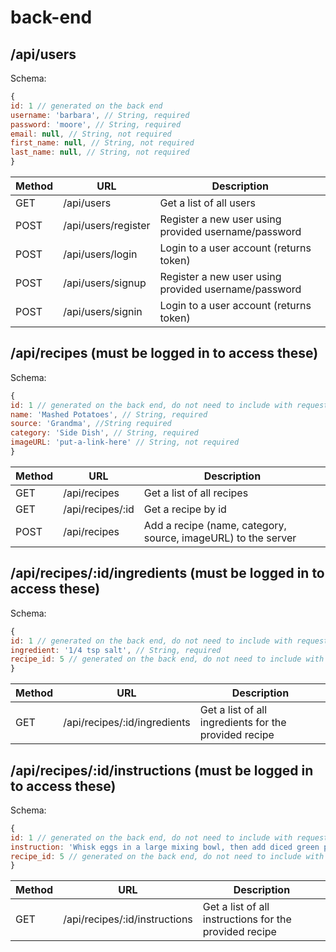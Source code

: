 # back-end

## /api/users

Schema:

```js
{
id: 1 // generated on the back end
username: 'barbara', // String, required
password: 'moore', // String, required
email: null, // String, not required
first_name: null, // String, not required
last_name: null, // String, not required
}
```

| Method | URL                 | Description                                          |
| ------ | ------------------- | ---------------------------------------------------- |
| GET    | /api/users          | Get a list of all users                              |
| POST   | /api/users/register | Register a new user using provided username/password |
| POST   | /api/users/login    | Login to a user account (returns token)              |
| POST   | /api/users/signup   | Register a new user using provided username/password |
| POST   | /api/users/signin   | Login to a user account (returns token)              |

## /api/recipes (must be logged in to access these)

Schema:

```js
{
id: 1 // generated on the back end, do not need to include with request
name: 'Mashed Potatoes', // String, required
source: 'Grandma', //String required
category: 'Side Dish', // String, required
imageURL: 'put-a-link-here' // String, not required
}
```

| Method | URL              | Description                                                   |
| ------ | ---------------- | ------------------------------------------------------------- |
| GET    | /api/recipes     | Get a list of all recipes                                     |
| GET    | /api/recipes/:id | Get a recipe by id                                            |
| POST   | /api/recipes     | Add a recipe (name, category, source, imageURL) to the server |

## /api/recipes/:id/ingredients (must be logged in to access these)

Schema:

```js
{
id: 1 // generated on the back end, do not need to include with request
ingredient: '1/4 tsp salt', // String, required
recipe_id: 5 // generated on the back end, do not need to include with request
}
```

| Method | URL                          | Description                                           |
| ------ | ---------------------------- | ----------------------------------------------------- |
| GET    | /api/recipes/:id/ingredients | Get a list of all ingredients for the provided recipe |

## /api/recipes/:id/instructions (must be logged in to access these)

Schema:

```js
{
id: 1 // generated on the back end, do not need to include with request
instruction: 'Whisk eggs in a large mixing bowl, then add diced green peppers.', // String, required
recipe_id: 5 // generated on the back end, do not need to include with request
}
```

| Method | URL                           | Description                                            |
| ------ | ----------------------------- | ------------------------------------------------------ |
| GET    | /api/recipes/:id/instructions | Get a list of all instructions for the provided recipe |
